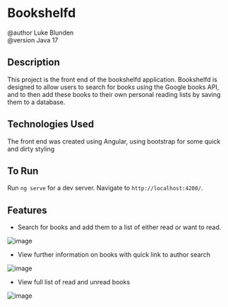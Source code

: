 # Bookshelfd
@author Luke Blunden  
@version Java 17 

## Description  
This project is the front end of the bookshelfd application. Bookshelfd is designed to allow users to search for books using the Google books API, and to then add these books to their own personal reading lists by saving them to a database.

## Technologies Used
The front end was created using Angular, using bootstrap for some quick and dirty styling

## To Run
Run `ng serve` for a dev server. Navigate to `http://localhost:4200/`.

## Features  
* Search for books and add them to a list of either read or want to read. 

![image](https://github.com/user-attachments/assets/040792c5-f156-4614-bf19-7401acc03686)

* View further information on books with quick link to author search

![image](https://github.com/user-attachments/assets/2f33e85a-a6d0-4d08-9760-86d290e0b693)

* View full list of read and unread books

![image](https://github.com/user-attachments/assets/fd8b3c3d-6d2f-4afd-84d4-7a8b0afa38aa)


